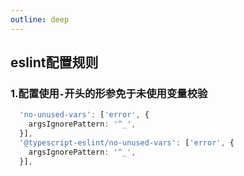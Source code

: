 ```yaml
---
outline: deep
---
```


## eslint配置规则
### 1.配置使用``-``开头的形参免于未使用变量校验
```ts
  'no-unused-vars': ['error', {
    argsIgnorePattern: '^_',
  }],
  '@typescript-eslint/no-unused-vars': ['error', {
    argsIgnorePattern: '^_',
  }],
```

